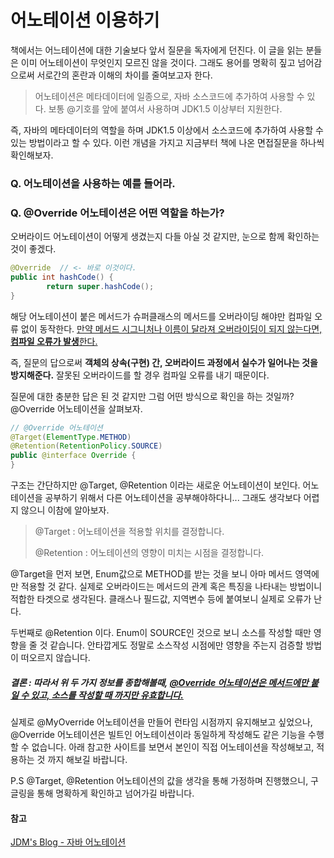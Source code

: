 # 어노테이션 이용하기

책에서는 어느테이션에 대한 기술보다 앞서 질문을 독자에게 던진다. 이 글을 읽는 분들은 이미 어노테이션이 무엇인지 모르진 않을 것이다. 그래도 용어를 명확히 짚고 넘어감으로써 서로간의 혼란과 이해의 차이를 줄여보고자 한다.

>어노테이션은 메타데이터에 일종으로, 자바 소스코드에 추가하여 사용할 수 있다. 보통 @기호를 앞에 붙여서 사용하며 JDK1.5 이상부터 지원한다.

즉, 자바의 메타데이터의 역할을 하며 JDK1.5 이상에서 소스코드에 추가하여 사용할 수 있는 방법이라고 할 수 있다. 이런 개념을 가지고 지금부터 책에 나온 면접질문을 하나씩 확인해보자.

### Q. 어노테이션을 사용하는 예를 들어라.



### Q. @Override 어노테이션은 어떤 역할을 하는가?

오버라이드 어노테이션이 어떻게 생겼는지 다들 아실 것 같지만, 눈으로 함께 확인하는 것이 좋겠다.

```java
@Override  // <- 바로 이것이다.
public int hashCode() {
		return super.hashCode();
}
```

해당 어노테이션이 붙은 메서드가 슈퍼클래스의 메서드를 오버라이딩 해야만 컴파일 오류 없이 동작한다. <u>만약 메서드 시그니처나 이름이 달라져 오버라이딩이 되지 않는다면, **컴파일 오류가 발생**한다.</u>

즉, 질문의 답으로써 **객체의 상속(구현) 간, 오버라이드 과정에서 실수가 일어나는 것을 방지해준다.** 잘못된 오버라이드를 할 경우 컴파일 오류를 내기 때문이다.

질문에 대한 충분한 답은 된 것 같지만 그럼 어떤 방식으로 확인을 하는 것일까? @Override 어노테이션을 살펴보자.

```java
// @Override 어노테이션
@Target(ElementType.METHOD)
@Retention(RetentionPolicy.SOURCE)
public @interface Override {
}
```

구조는 간단하지만 @Target, @Retention 이라는 새로운 어노테이션이 보인다. 어노테이션을 공부하기 위해서 다른 어노테이션을 공부해야하다니... 그래도 생각보다 어렵지 않으니 이참에 알아보자.

> @Target : 어노테이션을 적용할 위치를 결정합니다.
>
> @Retention : 어노테이션의 영향이 미치는 시점을 결정합니다.

@Target을 먼저 보면, Enum값으로 METHOD를 받는 것을 보니 아마 메서드 영역에만 적용할 것 같다. 실제로 오버라이드는 메서드의 관계 혹은 특징을 나타내는 방법이니 적합한 타겟으로 생각된다. 클래스나 필드값, 지역변수 등에 붙여보니 실제로 오류가 난다.

두번째로 @Retention 이다. Enum이 SOURCE인 것으로 보니 소스를 작성할 때만 영향을 줄 것 같습니다. 안타깝게도 정말로 소스작성 시점에만 영향을 주는지 검증할 방법이 떠오르지 않습니다. 

##### 결론 : 따라서 위 두 가지 정보를 종합해볼때, <u>@Override 어노테이션은 메서드에만 붙일 수 있고, 소스를 작성할 때 까지만 유효합니다.</u> 

실제로 @MyOverride 어노테이션을 만들어 런타임 시점까지 유지해보고 싶었으나, @Override 어노테이션은 빌트인 어노테이션이라 동일하게 작성해도 같은 기능을 수행할 수 없습니다. 아래 참고한 사이트를 보면서 본인이 직접 어노테이션을 작성해보고, 적용하는 것 까지 해보길 바랍니다.

P.S @Target, @Retention 어노테이션의 값을 생각을 통해 가정하며 진행했으니, 구글링을 통해 명확하게 확인하고 넘어가길 바랍니다.

#### 참고

[JDM's Blog - 자바 어노테이션](https://jdm.kr/blog/216)